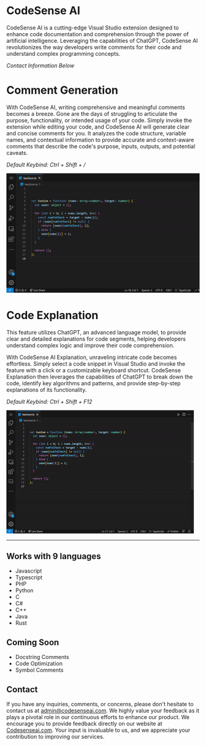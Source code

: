 # CodeSense AI

CodeSense AI is a cutting-edge Visual Studio extension designed to enhance code documentation and comprehension through the power of artificial intelligence. Leveraging the capabilities of ChatGPT, CodeSense AI revolutionizes the way developers write comments for their code and understand complex programming concepts.

_Contact Information Below_

# Comment Generation

With CodeSense AI, writing comprehensive and meaningful comments becomes a breeze. Gone are the days of struggling to articulate the purpose, functionality, or intended usage of your code. Simply invoke the extension while editing your code, and CodeSense AI will generate clear and concise comments for you. It analyzes the code structure, variable names, and contextual information to provide accurate and context-aware comments that describe the code's purpose, inputs, outputs, and potential caveats.

_Default Keybind: Ctrl + Shift + /_

![Comment Generation Demo](media/CommentGenerationGif.gif)

<!-- Developers can easily customize the comment style and level of detail to suit their preferences and project requirements. -->

# Code Explanation

This feature utilizes ChatGPT, an advanced language model, to provide clear and detailed explanations for code segments, helping developers understand complex logic and improve their code comprehension.

With CodeSense AI Explanation, unraveling intricate code becomes effortless. Simply select a code snippet in Visual Studio and invoke the feature with a click or a customizable keyboard shortcut. CodeSense Explanation then leverages the capabilities of ChatGPT to break down the code, identify key algorithms and patterns, and provide step-by-step explanations of its functionality.

_Default Keybind: Ctrl + Shift + F12_

![Code Explanation Demo](media/CodeExplanationGif.gif)

---

## Works with 9 languages

- Javascript
- Typescript
- PHP
- Python
- C
- C#
- C++
- Java
- Rust

## Coming Soon

- Docstring Comments
- Code Optimization
- Symbol Comments

## Contact

If you have any inquiries, comments, or concerns, please don't hesitate to contact us at admin@codesenseai.com. We highly value your feedback as it plays a pivotal role in our continuous efforts to enhance our product. We encourage you to provide feedback directly on our website at [Codesenseai.com](https://codesenseai.com). Your input is invaluable to us, and we appreciate your contribution to improving our services.

<!-- ## Release Notes

Users appreciate release notes as you update your extension. -->

<!-- ### 1.0.0

Initial release of ... -->

<!-- ### 1.0.1

Fixed issue #. -->

<!-- ### 1.1.0

Added features X, Y, and Z. -->

<!-- ## Working with Markdown

You can author your README using Visual Studio Code. Here are some useful editor keyboard shortcuts:

- Split the editor (`Cmd+\` on macOS or `Ctrl+\` on Windows and Linux).
- Toggle preview (`Shift+Cmd+V` on macOS or `Shift+Ctrl+V` on Windows and Linux).
- Press `Ctrl+Space` (Windows, Linux, macOS) to see a list of Markdown snippets.

## For more information

- [Visual Studio Code's Markdown Support](http://code.visualstudio.com/docs/languages/markdown)
- [Markdown Syntax Reference](https://help.github.com/articles/markdown-basics/)

**Enjoy!** -->
